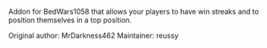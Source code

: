 Addon for BedWars1058 that allows your players to have win streaks and to position themselves in a top position.

Original author: MrDarkness462
Maintainer: reussy
